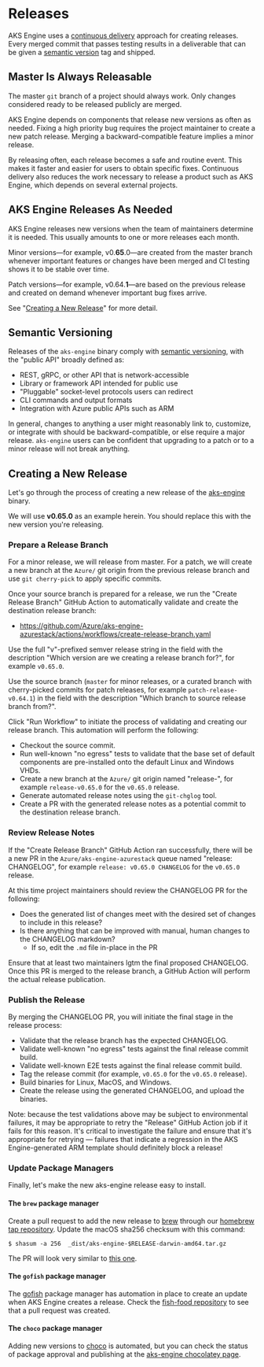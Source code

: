 # Releases

AKS Engine uses a [continuous delivery][] approach for creating releases. Every merged commit that passes
testing results in a deliverable that can be given a [semantic version][] tag and shipped.

## Master Is Always Releasable

The master `git` branch of a project should always work. Only changes considered ready to be
released publicly are merged.

AKS Engine depends on components that release new versions as often as needed. Fixing
a high priority bug requires the project maintainer to create a new patch release.
Merging a backward-compatible feature implies a minor release.

By releasing often, each release becomes a safe and routine event. This makes it faster
and easier for users to obtain specific fixes. Continuous delivery also reduces the work
necessary to release a product such as AKS Engine, which depends on several external projects.

## AKS Engine Releases As Needed

AKS Engine releases new versions when the team of maintainers determine it is needed. This usually
amounts to one or more releases each month.

Minor versions—for example, v0.**65**.0—are created from the master branch whenever
important features or changes have been merged and CI testing shows it to be stable over time.

Patch versions—for example, v0.64.**1**—are based on the previous release and created on demand
whenever important bug fixes arrive.

See "[Creating a New Release](#creating-a-new-release)" for more detail.

## Semantic Versioning

Releases of the `aks-engine` binary comply with [semantic versioning][semantic version], with the "public API" broadly
defined as:

- REST, gRPC, or other API that is network-accessible
- Library or framework API intended for public use
- "Pluggable" socket-level protocols users can redirect
- CLI commands and output formats
- Integration with Azure public APIs such as ARM

In general, changes to anything a user might reasonably link to, customize, or integrate with should
be backward-compatible, or else require a major release. `aks-engine` users can be confident that upgrading
to a patch or to a minor release will not break anything.

## Creating a New Release

Let's go through the process of creating a new release of the [aks-engine][] binary.

We will use **v0.65.0** as an example herein. You should replace this with the new version you're releasing.

### Prepare a Release Branch

For a minor release, we will release from master. For a patch, we will create a new branch at the `Azure/` git origin from the previous release branch and use `git cherry-pick` to apply specific commits.

Once your source branch is prepared for a release, we run the "Create Release Branch" GitHub Action to automatically validate and create the destination release branch:

- https://github.com/Azure/aks-engine-azurestack/actions/workflows/create-release-branch.yaml

Use the full "v"-prefixed semver release string in the field with the description "Which version are we creating a release branch for?", for example `v0.65.0`.

Use the source branch (`master` for minor releases, or a curated branch with cherry-picked commits for patch releases, for example `patch-release-v0.64.1`) in the field with the description "Which branch to source release branch from?".

Click "Run Workflow" to initiate the process of validating and creating our release branch. This automation will perform the following:

- Checkout the source commit.
- Run well-known "no egress" tests to validate that the base set of default components are pre-installed onto the default Linux and Windows VHDs.
- Create a new branch at the `Azure/` git origin named "release-<release version>", for example `release-v0.65.0` for the `v0.65.0` release.
- Generate automated release notes using the `git-chglog` tool.
- Create a PR with the generated release notes as a potential commit to the destination release branch.

### Review Release Notes

If the "Create Release Branch" GitHub Action ran successfully, there will be a new PR in the `Azure/aks-engine-azurestack` queue named "release: <release version> CHANGELOG", for example `release: v0.65.0 CHANGELOG` for the `v0.65.0` release.

At this time project maintainers should review the CHANGELOG PR for the following:

- Does the generated list of changes meet with the desired set of changes to include in this release?
- Is there anything that can be improved with manual, human changes to the CHANGELOG markdown?
  - If so, edit the `.md` file in-place in the PR

Ensure that at least two maintainers lgtm the final proposed CHANGELOG. Once this PR is merged to the release branch, a GitHub Action will perform the actual release publication.

### Publish the Release

By merging the CHANGELOG PR, you will initiate the final stage in the release process:

- Validate that the release branch has the expected CHANGELOG.
- Validate well-known "no egress" tests against the final release commit build.
- Validate well-known E2E tests against the final release commit build.
- Tag the release commit (for example, `v0.65.0` for the `v0.65.0` release).
- Build binaries for Linux, MacOS, and Windows.
- Create the release using the generated CHANGELOG, and upload the binaries.

Note: because the test validations above may be subject to environmental failures, it may be appropriate to retry the "Release" GitHub Action job if it fails for this reason. It's critical to investigate the failure and ensure that it's appropriate for retrying — failures that indicate a regression in the AKS Engine-generated ARM template should definitely block a release!

### Update Package Managers

Finally, let's make the new aks-engine release easy to install.

#### The `brew` package manager

Create a pull request to add the new release to [brew][] through our [homebrew tap repository][brew-tap]. Update the macOS sha256 checksum with this command:

```
$ shasum -a 256  _dist/aks-engine-$RELEASE-darwin-amd64.tar.gz
```

The PR will look very similar to [this one][brew-pr].

#### The `gofish` package manager

The [gofish][] package manager has automation in place to create an update when AKS Engine creates a release. Check the [fish-food repository][gofish-food] to see that a pull request was created.

#### The `choco` package manager

Adding new versions to [choco][] is automated, but you can check the status of package approval and publishing at the [aks-engine chocolatey page][choco-status].


[aks-engine]: https://github.com/Azure/aks-engine-azurestack/releases
[brew]: https://brew.sh/
[brew-pr]: https://github.com/Azure/homebrew-aks-engine/pull/34
[brew-tap]: https://github.com/Azure/homebrew-aks-engine/
[choco]: https://chocolatey.org/
[choco-status]: https://chocolatey.org/packages/aks-engine/
[conventional-commit]: https://www.conventionalcommits.org/en/v1.0.0-beta.3/
[git-chglog]: https://github.com/git-chglog/git-chglog
[gofish]: https://github.com/fishworks/gofish
[gofish-food]: https://github.com/fishworks/fish-food/
[gofish-pr]: https://github.com/fishworks/fish-food/pull/141
[new-release]: https://github.com/Azure/aks-engine-azurestack/releases/new
[continuous delivery]: https://en.wikipedia.org/wiki/Continuous_delivery
[semantic version]: http://semver.org
